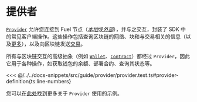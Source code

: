 # 提供者

[`Provider`](../../api/Account/Provider.md) 允许您连接到 Fuel 节点（[*本地*](../getting-started/connecting-to-a-local-node.md)或[*外部*](../getting-started/connecting-to-testnet.md)），并与之交互，封装了 SDK 中的常见客户端操作。这些操作包括查询区块链的网络、块和与交易相关的信息（以及[更多](../../api/Account/Provider.md)），以及向区块链发送[交易](../transactions/index.md)。

所有与区块链交互的高级抽象（例如 [`Wallet`](../wallets/index.md)、[`Contract`](../contracts/index.md)）都经过 `Provider`，因此它用于各种操作，如获取钱包的余额、部署合约、查询其状态等。

<<< @/../../docs-snippets/src/guide/provider/provider.test.ts#provider-definition{ts:line-numbers}

您可以在[此处](./querying-the-chain.md)找到更多关于 `Provider` 使用的示例。
